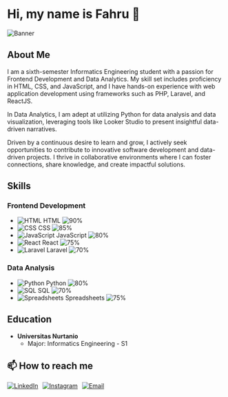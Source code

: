 # Hi, my name is Fahru 👋

![Banner](https://img.freepik.com/free-vector/flat-design-web-development-banner_23-2148807897.jpg)

## About Me

I am a sixth-semester Informatics Engineering student with a passion for Frontend Development and Data Analytics. My skill set includes proficiency in HTML, CSS, and JavaScript, and I have hands-on experience with web application development using frameworks such as PHP, Laravel, and ReactJS.

In Data Analytics, I am adept at utilizing Python for data analysis and data visualization, leveraging tools like Looker Studio to present insightful data-driven narratives.

Driven by a continuous desire to learn and grow, I actively seek opportunities to contribute to innovative software development and data-driven projects. I thrive in collaborative environments where I can foster connections, share knowledge, and create impactful solutions.

## Skills

### Frontend Development
- ![HTML](https://img.shields.io/badge/html-%23E34F26.svg?style=for-the-badge&logo=html5&logoColor=white) HTML ![90%](https://progress-bar.dev/90)
- ![CSS](https://img.shields.io/badge/css-%231572B6.svg?style=for-the-badge&logo=css3&logoColor=white) CSS ![85%](https://progress-bar.dev/85)
- ![JavaScript](https://img.shields.io/badge/javascript-%23F7DF1E.svg?style=for-the-badge&logo=javascript&logoColor=black) JavaScript ![80%](https://progress-bar.dev/80)
- ![React](https://img.shields.io/badge/react-%2320232a.svg?style=for-the-badge&logo=react&logoColor=%2361DAFB) React ![75%](https://progress-bar.dev/75)
- ![Laravel](https://img.shields.io/badge/laravel-%23FF2D20.svg?style=for-the-badge&logo=laravel&logoColor=white) Laravel ![70%](https://progress-bar.dev/70)

### Data Analysis
- ![Python](https://img.shields.io/badge/python-%233776AB.svg?style=for-the-badge&logo=python&logoColor=white) Python ![80%](https://progress-bar.dev/80)
- ![SQL](https://img.shields.io/badge/sql-%2300758F.svg?style=for-the-badge&logo=postgresql&logoColor=white) SQL ![70%](https://progress-bar.dev/70)
- ![Spreadsheets](https://img.shields.io/badge/spreadsheets-%23FF9900.svg?style=for-the-badge&logo=google-sheets&logoColor=white) Spreadsheets ![75%](https://progress-bar.dev/75)

## Education

- **Universitas Nurtanio**
  - Major: Informatics Engineering - S1

## 📫 How to reach me

<div style="display: flex; gap: 10px;">
  <a href="https://www.linkedin.com/in/fahrurojak/">
    <img src="https://img.shields.io/badge/linkedin-%230077B5.svg?style=for-the-badge&logo=linkedin&logoColor=white" alt="LinkedIn"/>
  </a>
  <a href="https://instagram.com/fahruphoto">
    <img src="https://img.shields.io/badge/instagram-%23E4405F.svg?style=for-the-badge&logo=instagram&logoColor=white" alt="Instagram"/>
  </a>
  <a href="mailto:youremail@example.com">
    <img src="https://img.shields.io/badge/email-%23D14836.svg?style=for-the-badge&logo=gmail&logoColor=white" alt="Email"/>
  </a>
</div>
